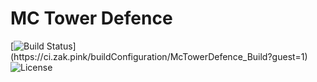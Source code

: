 # MC Tower Defence
[![Build Status](https://ci.zak.pink/app/rest/builds/buildType:(id:McTowerDefence_Build)/statusIcon)](https://ci.zak.pink/buildConfiguration/McTowerDefence_Build?guest=1)
![License](https://img.shields.io/github/license/ZakShearman/mc-tower-defence)

